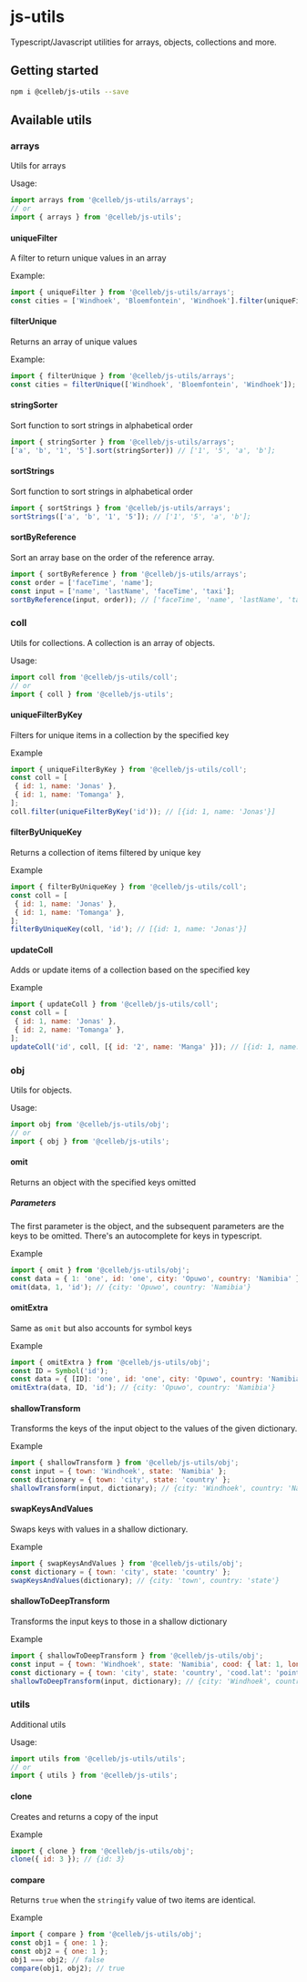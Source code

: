 # js-utils

Typescript/Javascript utilities for arrays, objects, collections and more.

## Getting started

```bash
npm i @celleb/js-utils --save
```

## Available utils

### arrays

Utils for arrays

Usage:

```javascript
import arrays from '@celleb/js-utils/arrays';
// or
import { arrays } from '@celleb/js-utils';
```

#### uniqueFilter

A filter to return unique values in an array

Example:

```javascript
import { uniqueFilter } from '@celleb/js-utils/arrays';
const cities = ['Windhoek', 'Bloemfontein', 'Windhoek'].filter(uniqueFilter); // ['Windhoek', 'Bloemfontein']
```

#### filterUnique

Returns an array of unique values

Example:

```javascript
import { filterUnique } from '@celleb/js-utils/arrays';
const cities = filterUnique(['Windhoek', 'Bloemfontein', 'Windhoek']); // ['Windhoek', 'Bloemfontein']
```

#### stringSorter

Sort function to sort strings in alphabetical order

```javascript
import { stringSorter } from '@celleb/js-utils/arrays';
['a', 'b', '1', '5'].sort(stringSorter)) // ['1', '5', 'a', 'b'];
```

#### sortStrings

Sort function to sort strings in alphabetical order

```javascript
import { sortStrings } from '@celleb/js-utils/arrays';
sortStrings(['a', 'b', '1', '5']); // ['1', '5', 'a', 'b'];
```

#### sortByReference

Sort an array base on the order of the reference array.

```javascript
import { sortByReference } from '@celleb/js-utils/arrays';
const order = ['faceTime', 'name'];
const input = ['name', 'lastName', 'faceTime', 'taxi'];
sortByReference(input, order)); // ['faceTime', 'name', 'lastName', 'taxi']
```

### coll

Utils for collections.
A collection is an array of objects.

Usage:

```javascript
import coll from '@celleb/js-utils/coll';
// or
import { coll } from '@celleb/js-utils';
```

#### uniqueFilterByKey

Filters for unique items in a collection by the specified key

Example

```javascript
import { uniqueFilterByKey } from '@celleb/js-utils/coll';
const coll = [
 { id: 1, name: 'Jonas' },
 { id: 1, name: 'Tomanga' },
];
coll.filter(uniqueFilterByKey('id')); // [{id: 1, name: 'Jonas'}]
```

#### filterByUniqueKey

Returns a collection of items filtered by unique key

Example

```javascript
import { filterByUniqueKey } from '@celleb/js-utils/coll';
const coll = [
 { id: 1, name: 'Jonas' },
 { id: 1, name: 'Tomanga' },
];
filterByUniqueKey(coll, 'id'); // [{id: 1, name: 'Jonas'}]
```

#### updateColl

Adds or update items of a collection based on the specified key

Example

```javascript
import { updateColl } from '@celleb/js-utils/coll';
const coll = [
 { id: 1, name: 'Jonas' },
 { id: 2, name: 'Tomanga' },
];
updateColl('id', coll, [{ id: '2', name: 'Manga' }]); // [{id: 1, name: 'Jonas'}, {id: 2, name: 'Manga'}]
```

### obj

Utils for objects.

Usage:

```javascript
import obj from '@celleb/js-utils/obj';
// or
import { obj } from '@celleb/js-utils';
```

#### omit

Returns an object with the specified keys omitted

##### Parameters

The first parameter is the object, and the subsequent parameters are the keys to be omitted.
There's an autocomplete for keys in typescript.

Example

```javascript
import { omit } from '@celleb/js-utils/obj';
const data = { 1: 'one', id: 'one', city: 'Opuwo', country: 'Namibia' };
omit(data, 1, 'id'); // {city: 'Opuwo', country: 'Namibia'}
```

#### omitExtra

Same as `omit` but also accounts for symbol keys

Example

```javascript
import { omitExtra } from '@celleb/js-utils/obj';
const ID = Symbol('id');
const data = { [ID]: 'one', id: 'one', city: 'Opuwo', country: 'Namibia' };
omitExtra(data, ID, 'id'); // {city: 'Opuwo', country: 'Namibia'}
```

#### shallowTransform

Transforms the keys of the input object to the values of the given dictionary.

Example

```javascript
import { shallowTransform } from '@celleb/js-utils/obj';
const input = { town: 'Windhoek', state: 'Namibia' };
const dictionary = { town: 'city', state: 'country' };
shallowTransform(input, dictionary); // {city: 'Windhoek', country: 'Namibia'}
```

#### swapKeysAndValues

Swaps keys with values in a shallow dictionary.

Example

```javascript
import { swapKeysAndValues } from '@celleb/js-utils/obj';
const dictionary = { town: 'city', state: 'country' };
swapKeysAndValues(dictionary); // {city: 'town', country: 'state'}
```

#### shallowToDeepTransform

Transforms the input keys to those in a shallow dictionary

Example

```javascript
import { shallowToDeepTransform } from '@celleb/js-utils/obj';
const input = { town: 'Windhoek', state: 'Namibia', cood: { lat: 1, lon: 2 } };
const dictionary = { town: 'city', state: 'country', 'cood.lat': 'point.x', 'cood.lon': 'point.y' };
shallowToDeepTransform(input, dictionary); // {city: 'Windhoek', country: 'Namibia', point: {x: 1, y: 2} }
```

### utils

Additional utils

Usage:

```javascript
import utils from '@celleb/js-utils/utils';
// or
import { utils } from '@celleb/js-utils';
```

#### clone

Creates and returns a copy of the input

Example

```javascript
import { clone } from '@celleb/js-utils/obj';
clone({ id: 3 }); // {id: 3}
```

#### compare

Returns `true` when the `stringify` value of two items are identical.

Example

```javascript
import { compare } from '@celleb/js-utils/obj';
const obj1 = { one: 1 };
const obj2 = { one: 1 };
obj1 === obj2; // false
compare(obj1, obj2); // true
```
